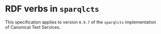 
# RDF verbs in `sparqlcts` #


This specification applies to version <code concordion:assertEquals="getVersion()">0.9.7</code> of the `sparqlcts` implementation of Canonical Text Services.

